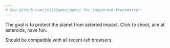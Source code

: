 ```yaml
---
# See github.com/js13kGames/games for supported frontmatter
---
```

The goal is to protect the planet from asteroid impact. Click to shoot, aim at asteroids, have fun.

Should be compatible with all recent-ish browsers.